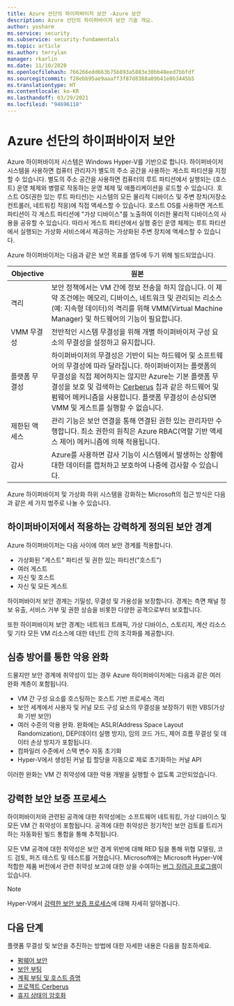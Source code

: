 ```yaml
---
title: Azure 선단의 하이퍼바이저 보안 -Azure 보안
description: Azure 선단의 하이퍼바이저 보안 기술 개요.
author: yosharm
ms.service: security
ms.subservice: security-fundamentals
ms.topic: article
ms.author: terrylan
manager: rkarlin
ms.date: 11/10/2020
ms.openlocfilehash: 766266edd663b75b893a5883e30bb48eed7bbfdf
ms.sourcegitcommit: f28ebb95ae9aaaff3f87d8388a09b41e0b3445b5
ms.translationtype: HT
ms.contentlocale: ko-KR
ms.lasthandoff: 03/29/2021
ms.locfileid: "94696118"
---
```

# <a name="hypervisor-security-on-the-azure-fleet"></a>Azure 선단의 하이퍼바이저 보안

Azure 하이퍼바이저 시스템은 Windows Hyper-V를 기반으로 합니다. 하이퍼바이저 시스템을 사용하면 컴퓨터 관리자가 별도의 주소 공간을 사용하는 게스트 파티션을 지정할 수 있습니다. 별도의 주소 공간을 사용하면 컴퓨터의 루트 파티션에서 실행되는 (호스트) 운영 체제와 병렬로 작동하는 운영 체제 및 애플리케이션을 로드할 수 있습니다. 호스트 OS(권한 있는 루트 파티션)는 시스템의 모든 물리적 디바이스 및 주변 장치(저장소 컨트롤러, 네트워킹 적응)에 직접 액세스할 수 있습니다. 호스트 OS를 사용하면 게스트 파티션이 각 게스트 파티션에 "가상 디바이스"를 노출하여 이러한 물리적 디바이스의 사용을 공유할 수 있습니다. 따라서 게스트 파티션에서 실행 중인 운영 체제는 루트 파티션에서 실행되는 가상화 서비스에서 제공하는 가상화된 주변 장치에 액세스할 수 있습니다.

Azure 하이퍼바이저는 다음과 같은 보안 목표를 염두에 두기 위해 빌드되었습니다.

| Objective | 원본 |
|--|--|
| 격리 | 보안 정책에서는 VM 간에 정보 전송을 하지 않습니다. 이 제약 조건에는 메모리, 디바이스, 네트워크 및 관리되는 리소스(예: 지속형 데이터)의 격리를 위해 VMM(Virtual Machine Manager) 및 하드웨어의 기능이 필요합니다. |
| VMM 무결성 | 전반적인 시스템 무결성을 위해 개별 하이퍼바이저 구성 요소의 무결성을 설정하고 유지합니다. |
| 플랫폼 무결성 | 하이퍼바이저의 무결성은 기반이 되는 하드웨어 및 소프트웨어의 무결성에 따라 달라집니다. 하이퍼바이저는 플랫폼의 무결성을 직접 제어하지는 않지만 Azure는 기본 플랫폼 무결성을 보호 및 검색하는 [Cerberus](project-cerberus.md) 칩과 같은 하드웨어 및 펌웨어 메커니즘을 사용합니다. 플랫폼 무결성이 손상되면 VMM 및 게스트를 실행할 수 없습니다. |
| 제한된 액세스 | 관리 기능은 보안 연결을 통해 연결된 권한 있는 관리자만 수행합니다. 최소 권한의 원칙은 Azure RBAC(역할 기반 액세스 제어) 메커니즘에 의해 적용됩니다. |
| 감사 | Azure를 사용하면 감사 기능이 시스템에서 발생하는 상황에 대한 데이터를 캡처하고 보호하여 나중에 검사할 수 있습니다. |

Azure 하이퍼바이저 및 가상화 하위 시스템을 강화하는 Microsoft의 접근 방식은 다음과 같은 세 가지 범주로 나눌 수 있습니다.

## <a name="strongly-defined-security-boundaries-enforced-by-the-hypervisor"></a>하이퍼바이저에서 적용하는 강력하게 정의된 보안 경계

Azure 하이퍼바이저는 다음 사이에 여러 보안 경계를 적용합니다.

- 가상화된 "게스트" 파티션 및 권한 있는 파티션("호스트")
- 여러 게스트
- 자신 및 호스트
- 자신 및 모든 게스트

하이퍼바이저 보안 경계는 기밀성, 무결성 및 가용성을 보장합니다. 경계는 측면 채널 정보 유출, 서비스 거부 및 권한 상승을 비롯한 다양한 공격으로부터 보호합니다.

또한 하이퍼바이저 보안 경계는 네트워크 트래픽, 가상 디바이스, 스토리지, 계산 리소스 및 기타 모든 VM 리소스에 대한 테넌트 간의 조각화를 제공합니다.

## <a name="defense-in-depth-exploit-mitigations"></a>심층 방어를 통한 악용 완화

드물지만 보안 경계에 취약성이 있는 경우 Azure 하이퍼바이저에는 다음과 같은 여러 완화 계층이 포함됩니다.

- VM 간 구성 요소를 호스팅하는 호스트 기반 프로세스 격리
- 보안 세계에서 사용자 및 커널 모드 구성 요소의 무결성을 보장하기 위한 VBS(가상화 기반 보안)
- 여러 수준의 악용 완화. 완화에는 ASLR(Address Space Layout Randomization), DEP(데이터 실행 방지), 임의 코드 가드, 제어 흐름 무결성 및 데이터 손상 방지가 포함됩니다.
- 컴파일러 수준에서 스택 변수 자동 초기화
- Hyper-V에서 생성된 커널 힙 할당을 자동으로 제로 초기화하는 커널 API

이러한 완화는 VM 간 취약성에 대한 악용 개발을 실행할 수 없도록 고안되었습니다.

## <a name="strong-security-assurance-processes"></a>강력한 보안 보증 프로세스

하이퍼바이저와 관련된 공격에 대한 취약성에는 소프트웨어 네트워킹, 가상 디바이스 및 모든 VM 간 취약성이 포함됩니다. 공격에 대한 취약성은 정기적인 보안 검토를 트리거하는 자동화된 빌드 통합을 통해 추적됩니다.

모든 VM 공격에 대한 취약성은 보안 경계 위반에 대해 RED 팀을 통해 위협 모델링, 코드 검토, 퍼즈 테스트 및 테스트를 거쳤습니다. Microsoft에는 Microsoft Hyper-V에 적합한 제품 버전에서 관련 취약성 보고에 대한 상을 수여하는 [버그 장려금 프로그램](https://www.microsoft.com/msrc/bounty-hyper-v)이 있습니다.

> [!NOTE]
> Hyper-V에서 [강력한 보안 보증 프로세스](../../azure-government/azure-secure-isolation-guidance.md#strong-security-assurance-processes)에 대해 자세히 알아봅니다.

## <a name="next-steps"></a>다음 단계
플랫폼 무결성 및 보안을 추진하는 방법에 대한 자세한 내용은 다음을 참조하세요.

- [펌웨어 보안](firmware.md)
- [보안 부팅](secure-boot.md)
- [계획 부팅 및 호스트 증명](measured-boot-host-attestation.md)
- [프로젝트 Cerberus](project-cerberus.md)
- [휴지 상태의 암호화](encryption-atrest.md)